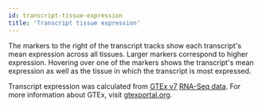 ```yaml
---
id: transcript-tissue-expression
title: 'Transcript tissue expression'
---
```


The markers to the right of the transcript tracks show each transcript's mean expression across all tissues. Larger markers correspond to higher expression. Hovering over one of the markers shows the transcript's mean expression as well as the tissue in which the transcript is most expressed.

Transcript expression was calculated from [GTEx v7](https://gtexportal.org/home/datasets#datasetDiv6) [RNA-Seq data](https://gtexportal.org/home/datasets#filesetFilesDiv64). For more information about GTEx, visit [gtexportal.org](https://gtexportal.org).

